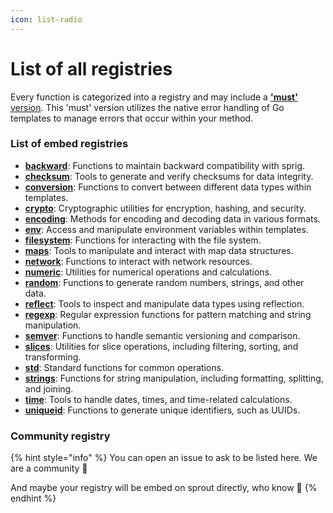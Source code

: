 ```yaml
---
icon: list-radio
---
```


# List of all registries

Every function is categorized into a registry and may include a [**'must'** version](list-of-all-registries.md#must-version). This 'must' version utilizes the native error handling of Go templates to manage errors that occur within your method.

### List of embed registries

* [**backward**](backward.md): Functions to maintain backward compatibility with sprig.
* [**checksum**](checksum.md): Tools to generate and verify checksums for data integrity.
* [**conversion**](conversion.md): Functions to convert between different data types within templates.
* [**crypto**](crypto.md): Cryptographic utilities for encryption, hashing, and security.
* [**encoding**](encoding.md): Methods for encoding and decoding data in various formats.
* [**env**](env.md): Access and manipulate environment variables within templates.
* [**filesystem**](filesystem.md): Functions for interacting with the file system.
* [**maps**](maps.md): Tools to manipulate and interact with map data structures.
* [**network**](network.md): Functions to interact with network resources.
* [**numeric**](numeric.md): Utilities for numerical operations and calculations.
* [**random**](random.md): Functions to generate random numbers, strings, and other data.
* [**reflect**](reflect.md): Tools to inspect and manipulate data types using reflection.
* [**regexp**](regexp.md): Regular expression functions for pattern matching and string manipulation.
* [**semver**](semver.md): Functions to handle semantic versioning and comparison.
* [**slices**](slices.md): Utilities for slice operations, including filtering, sorting, and transforming.
* [**std**](std.md): Standard functions for common operations.
* [**strings**](strings.md): Functions for string manipulation, including formatting, splitting, and joining.
* [**time**](time.md): Tools to handle dates, times, and time-related calculations.
* [**uniqueid**](uniqueid.md): Functions to generate unique identifiers, such as UUIDs.

### Community registry

{% hint style="info" %}
You can open an issue to ask to be listed here. We are a community :seedling:

And maybe your registry will be embed on sprout directly, who know :eyes:
{% endhint %}
